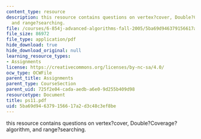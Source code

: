 ```yaml
---
content_type: resource
description: this resource contains questions on vertex?cover, Double?Coverage?algorithm,
  and range?searching.
file: /courses/6-854j-advanced-algorithms-fall-2005/5ba69d946379156617a2d3c48c3ef8be_ps11.pdf
file_size: 86972
file_type: application/pdf
hide_download: true
hide_download_original: null
learning_resource_types:
- Assignments
license: https://creativecommons.org/licenses/by-nc-sa/4.0/
ocw_type: OCWFile
parent_title: Assignments
parent_type: CourseSection
parent_uid: 725f2e04-cada-aedb-a6e0-9d255b409d98
resourcetype: Document
title: ps11.pdf
uid: 5ba69d94-6379-1566-17a2-d3c48c3ef8be
---
```

this resource contains questions on vertex?cover, Double?Coverage?algorithm, and range?searching.